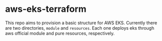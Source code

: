 # aws-eks-terraform

This repo aims to provision a basic structure for AWS EKS. Currently there are two directories, `module` and `resources`. Each one deploys eks through aws official module and pure resources, respectively. 